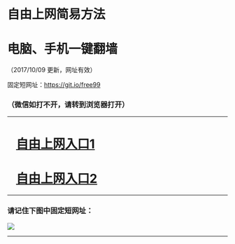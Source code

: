 ﻿# 自由上网简易方法

# 电脑、手机一键翻墙

（2017/10/09 更新，网址有效）

固定短网址：https://git.io/free99

### （微信如打不开，请转到浏览器打开）


***





# &nbsp;&nbsp; <a href="http://ft215802141.fwq-tz-1001.info/fwqtz01.html?t=10090017820 " target="_blank">自由上网入口1</a>
# &nbsp;&nbsp; <a href="http://ft1114517214.fwq-tz-1002.info/fwqtz02.html?t=10090019010 " target="_blank">自由上网入口2</a>
***

### 请记住下图中固定短网址：

<img src="https://s3-us-west-2.amazonaws.com/fwq-1001/yjfq-20170905okok.png" /> 


***

